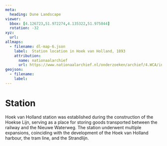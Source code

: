 ```yaml
---
meta:
  heading: Dune Landscape
viewer:
  bbox: [4.126723,51.972274,4.135322,51.975844]
  rotation: -32
xyz:
  url:
allmaps:
  - filename: dl-map-6.json
    label: 	Station location in Hoek van Holland, 1893
    attribution:
      name: nationaalarchief
      url: https://www.nationaalarchief.nl/onderzoeken/archief/4.WCA/invnr/3289/file/NL-HaNA_4.WCA_3289?eadID=4.WCA&unitID=3289&query=Nieuwe%20waterweg
geojson:
  - filename: 
    label: 
---
```


# Station

Hoek van Holland station was established during the construction of the Hoekse Lijn, serving as a place for storing goods transported between the railway and the Nieuwe Waterweg. The station underwent multiple expansions, coinciding with the development of the Hoek van Holland harbour, the tram line, and the Strandlijn.